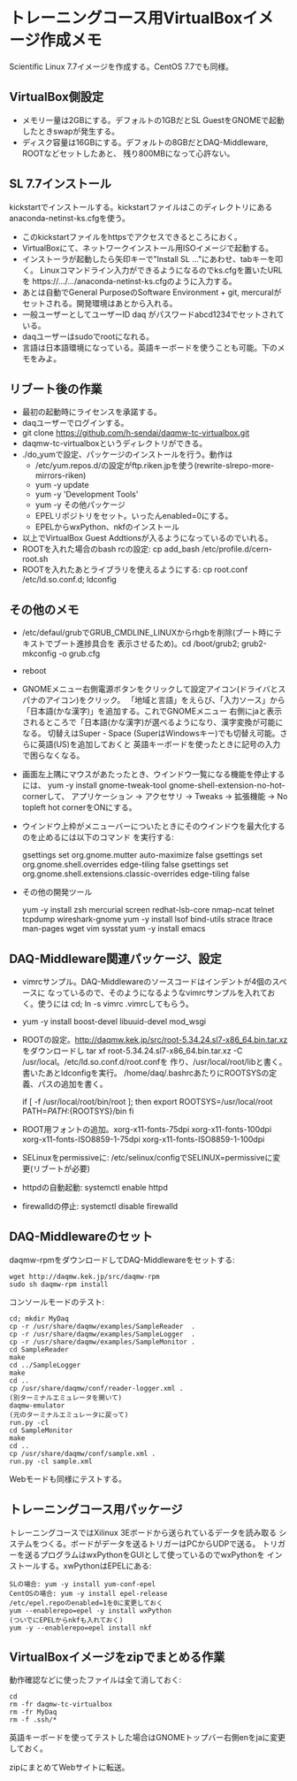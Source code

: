 # トレーニングコース用VirtualBoxイメージ作成メモ

Scientific Linux 7.7イメージを作成する。CentOS 7.7でも同様。

## VirtualBox側設定

- メモリー量は2GBにする。デフォルトの1GBだとSL GuestをGNOMEで起動したときswapが発生する。
- ディスク容量は16GBにする。デフォルトの8GBだとDAQ-Middleware, ROOTなどセットしたあと、
残り800MBになって心許ない。

## SL 7.7インストール

kickstartでインストールする。kickstartファイルはこのディレクトリにある
anaconda-netinst-ks.cfgを使う。

- このkickstartファイルをhttpsでアクセスできるところにおく。
- VirtualBoxにて、ネットワークインストール用ISOイメージで起動する。
- インストーラが起動したら矢印キーで"Install SL ..."にあわせ、tabキーを叩く。
Linuxコマンドライン入力ができるようになるのでks.cfgを置いたURLを
https://.../.../anaconda-netinst-ks.cfgのように入力する。
- あとは自動でGeneral PurposeのSoftware Environment + git, mercuralが
セットされる。開発環境はあとから入れる。
- 一般ユーザーとしてユーザーID daq がパスワードabcd1234でセットされている。
- daqユーザーはsudoでrootになれる。
- 言語は日本語環境になっている。英語キーボードを使うことも可能。下のメモをみよ。

## リブート後の作業

- 最初の起動時にライセンスを承諾する。
- daqユーザーでログインする。
- git clone https://github.com/h-sendai/daqmw-tc-virtualbox.git
- daqmw-tc-virtualboxというディレクトリができる。
- ./do_yumで設定、パッケージのインストールを行う。動作は
    - /etc/yum.repos.d/の設定がftp.riken.jpを使う(rewrite-slrepo-more-mirrors-riken)
    - yum -y update
    - yum -y 'Development Tools'
    - yum -y その他パッケージ
    - EPELリポジトリをセット。いったんenabled=0にする。
    - EPELからwxPython、nkfのインストール
- 以上でVirtualBox Guest Addtionsが入るようになっているのでいれる。
- ROOTを入れた場合のbash rcの設定: cp add_bash /etc/profile.d/cern-root.sh
- ROOTを入れたあとライブラリを使えるようにする: cp root.conf /etc/ld.so.conf.d; ldconfig

## その他のメモ

- /etc/defaul/grubでGRUB_CMDLINE_LINUXからrhgbを削除(ブート時にテキストでブート進捗具合を
表示させるため)。cd /boot/grub2; grub2-mkconfig -o grub.cfg
- reboot
- GNOMEメニュー右側電源ボタンをクリックして設定アイコン(ドライバとスパナのアイコン)をクリック。
「地域と言語」をえらび、「入力ソース」から「日本語(かな漢字)」を追加する。これでGNOMEメニュー
右側にjaと表示されるところで「日本語(かな漢字)が選べるようになり、漢字変換が可能になる。
切替えはSuper - Space (SuperはWindowsキー)でも切替え可能。さらに英語(US)を追加しておくと
英語キーボードを使ったときに記号の入力で困らなくなる。
- 画面左上隅にマウスがあたったとき、ウインドウ一覧になる機能を停止するには、
yum -y install gnome-tweak-tool gnome-shell-extension-no-hot-cornerして、
アプリケーション -> アクセサリ -> Tweaks -> 拡張機能 -> No topleft hot cornerをONにする。
- ウインドウ上枠がメニューバーについたときにそのウインドウを最大化するのを止めるには以下のコマンド
を実行する:

    gsettings set org.gnome.mutter auto-maximize false
    gsettings set org.gnome.shell.overrides edge-tiling false
    gsettings set org.gnome.shell.extensions.classic-overrides edge-tiling false

- その他の開発ツール

    yum -y install zsh mercurial screen redhat-lsb-core nmap-ncat telnet tcpdump wireshark-gnome
    yum -y install lsof bind-utils strace ltrace man-pages wget vim sysstat
    yum -y install emacs

## DAQ-Middleware関連パッケージ、設定

- vimrcサンプル。DAQ-Middlewareのソースコードはインデントが4個のスペースに
なっているので、そのようになるようなvimrcサンプルを入れておく。使うには
cd; ln -s vimrc .vimrcしてもらう。

- yum -y install boost-devel libuuid-devel mod_wsgi
- ROOTの設定。http://daqmw.kek.jp/src/root-5.34.24.sl7-x86_64.bin.tar.xz をダウンロードし
tar xf root-5.34.24.sl7-x86_64.bin.tar.xz -C /usr/local。/etc/ld.so.conf.d/root.confを
作り、/usr/local/root/libと書く。書いたあとldconfigを実行。
/home/daq/.bashrcあたりにROOTSYSの定義、パスの追加を書く。

    if [ -f /usr/local/root/bin/root ]; then
        export ROOTSYS=/usr/local/root
        PATH=$PATH:${ROOTSYS}/bin
    fi
- ROOT用フォントの追加。xorg-x11-fonts-75dpi xorg-x11-fonts-100dpi xorg-x11-fonts-ISO8859-1-75dpi xorg-x11-fonts-ISO8859-1-100dpi
- SELinuxをpermissiveに: /etc/selinux/configでSELINUX=permissiveに変更(リブートが必要)
- httpdの自動起動: systemctl enable httpd
- firewalldの停止: systemctl disable firewalld

## DAQ-Middlewareのセット

daqmw-rpmをダウンロードしてDAQ-Middlewareをセットする:

    wget http://daqmw.kek.jp/src/daqmw-rpm
    sudo sh daqmw-rpm install

コンソールモードのテスト:

    cd; mkdir MyDaq
    cp -r /usr/share/daqmw/examples/SampleReader  .
    cp -r /usr/share/daqmw/examples/SampleLogger  .
    cp -r /usr/share/daqmw/examples/SampleMonitor .
    cd SampleReader
    make
    cd ../SampleLogger
    make
    cd ..
    cp /usr/share/daqmw/conf/reader-logger.xml .
    (別ターミナルエミュレータを開いて)
    daqmw-emulator
    (元のターミナルエミュレータに戻って)
    run.py -cl
    cd SampleMonitor
    make
    cd ..
    cp /usr/share/daqmw/conf/sample.xml .
    run.py -cl sample.xml

Webモードも同様にテストする。

## トレーニングコース用パッケージ

トレーニングコースではXilinux 3Eボードから送られているデータを読み取る
システムをつくる。ボードがデータを送るトリガーはPCからUDPで送る。
トリガーを送るプログラムはwxPythonをGUIとして使っているのでwxPythonを
インストールする。xwPythonはEPELにある:

    SLの場合: yum -y install yum-conf-epel
    CentOSの場合: yum -y install epel-release
    /etc/epel.repoのenabled=1を0に変更しておく
    yum --enablerepo=epel -y install wxPython
    (ついでにEPELからnkfも入れておく)
    yum -y --enablerepo=epel install nkf
    
## VirtualBoxイメージをzipでまとめる作業

動作確認などに使ったファイルは全て消しておく:

    cd
    rm -fr daqmw-tc-virtualbox
    rm -fr MyDaq
    rm -f .ssh/*

英語キーボードを使ってテストした場合はGNOMEトップバー右側enをjaに変更しておく。

zipにまとめてWebサイトに転送。
